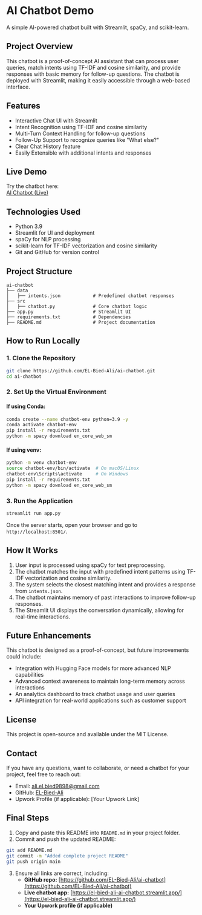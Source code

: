 # AI Chatbot Demo

A simple AI-powered chatbot built with Streamlit, spaCy, and scikit-learn.

## Project Overview

This chatbot is a proof-of-concept AI assistant that can process user queries, match intents using TF-IDF and cosine similarity, and provide responses with basic memory for follow-up questions. The chatbot is deployed with Streamlit, making it easily accessible through a web-based interface.

## Features

- Interactive Chat UI with Streamlit
- Intent Recognition using TF-IDF and cosine similarity
- Multi-Turn Context Handling for follow-up questions
- Follow-Up Support to recognize queries like "What else?"
- Clear Chat History feature
- Easily Extensible with additional intents and responses

## Live Demo

Try the chatbot here:  
[AI Chatbot (Live)](https://el-bied-ali-ai-chatbot.streamlit.app/)

## Technologies Used

- Python 3.9
- Streamlit for UI and deployment
- spaCy for NLP processing
- scikit-learn for TF-IDF vectorization and cosine similarity
- Git and GitHub for version control

## Project Structure

```
ai-chatbot
├── data
│   ├── intents.json            # Predefined chatbot responses
├── src
│   ├── chatbot.py              # Core chatbot logic
├── app.py                      # Streamlit UI
├── requirements.txt            # Dependencies
├── README.md                   # Project documentation
```

## How to Run Locally

### 1. Clone the Repository
```sh
git clone https://github.com/EL-Bied-Ali/ai-chatbot.git
cd ai-chatbot
```

### 2. Set Up the Virtual Environment

#### If using Conda:
```sh
conda create --name chatbot-env python=3.9 -y
conda activate chatbot-env
pip install -r requirements.txt
python -m spacy download en_core_web_sm
```
#### If using venv:
```sh
python -m venv chatbot-env
source chatbot-env/bin/activate  # On macOS/Linux
chatbot-env\Scripts\activate     # On Windows
pip install -r requirements.txt
python -m spacy download en_core_web_sm
```

### 3. Run the Application
```sh
streamlit run app.py
```
Once the server starts, open your browser and go to `http://localhost:8501/`.

## How It Works

1. User input is processed using spaCy for text preprocessing.
2. The chatbot matches the input with predefined intent patterns using TF-IDF vectorization and cosine similarity.
3. The system selects the closest matching intent and provides a response from `intents.json`.
4. The chatbot maintains memory of past interactions to improve follow-up responses.
5. The Streamlit UI displays the conversation dynamically, allowing for real-time interactions.

## Future Enhancements

This chatbot is designed as a proof-of-concept, but future improvements could include:

- Integration with Hugging Face models for more advanced NLP capabilities
- Advanced context awareness to maintain long-term memory across interactions
- An analytics dashboard to track chatbot usage and user queries
- API integration for real-world applications such as customer support

## License

This project is open-source and available under the MIT License.

## Contact

If you have any questions, want to collaborate, or need a chatbot for your project, feel free to reach out:

- Email: ali.el.bied9898@gmail.com  
- GitHub: [EL-Bied-Ali](https://github.com/EL-Bied-Ali)  
- Upwork Profile (if applicable): [Your Upwork Link]

## Final Steps

1. Copy and paste this README into `README.md` in your project folder.
2. Commit and push the updated README:
```sh
git add README.md
git commit -m "Added complete project README"
git push origin main
```
3. Ensure all links are correct, including:
   - **GitHub repo:** [https://github.com/EL-Bied-Ali/ai-chatbot](https://github.com/EL-Bied-Ali/ai-chatbot)
   - **Live chatbot app:** [https://el-bied-ali-ai-chatbot.streamlit.app/](https://el-bied-ali-ai-chatbot.streamlit.app/)
   - **Your Upwork profile (if applicable)**
